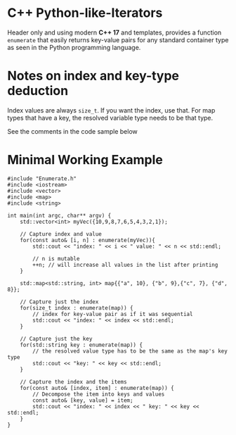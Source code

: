 # C++ Python-like-Iterators
Header only and using modern **C++ 17** and templates, provides a function `enumerate` that easily returns key-value pairs for any standard container type as seen in the Python programming language.

# Notes on index and key-type deduction
Index values are always `size_t`. If you want the index, use that.
For map types that have a key, the resolved variable type needs to be that type.

See the comments in the code sample below

# Minimal Working Example
```
#include "Enumerate.h"
#include <iostream>
#include <vector>
#include <map>
#include <string>

int main(int argc, char** argv) {
    std::vector<int> myVec({10,9,8,7,6,5,4,3,2,1});

    // Capture index and value
    for(const auto& [i, n] : enumerate(myVec)){
        std::cout << "index: " << i << " value: " << n << std::endl;
        
        // n is mutable
        ++n; // will increase all values in the list after printing
    }

    std::map<std::string, int> map{{"a", 10}, {"b", 9},{"c", 7}, {"d", 8}};
    
    // Capture just the index
    for(size_t index : enumerate(map)) {
        // index for key-value pair as if it was sequential
        std::cout << "index: " << index << std::endl;
    }
    
    // Capture just the key
    for(std::string key : enumerate(map)) {
        // the resolved value type has to be the same as the map's key type
        std::cout << "key: " << key << std::endl;
    }
    
    // Capture the index and the items
    for(const auto& [index, item] : enumerate(map)) {
        // Decompose the item into keys and values
        const auto& [key, value] = item;
        std::cout << "index: " << index << " key: " << key << std::endl;
    }
}
```
